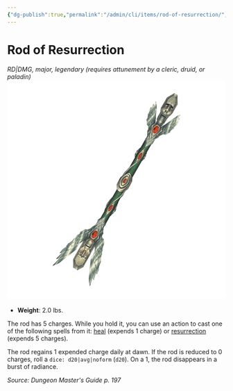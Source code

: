 ```yaml
---
{"dg-publish":true,"permalink":"/admin/cli/items/rod-of-resurrection/","tags":["compendium/src/5e/dmg","item/attunement/required","item/gear/rd-dmg","item/rarity/legendary","item/tier/major"],"updated":"2025-01-11T15:32:19.904+00:00"}
---
```


# Rod of Resurrection
*RD|DMG, major, legendary (requires attunement by a cleric, druid, or paladin)*  
![](https://raw.githubusercontent.com/5etools-mirror-2/5etools-img/main/items/DMG/Rod%20of%20Resurrection.webp#right)  

- **Weight**: 2.0 lbs.

The rod has 5 charges. While you hold it, you can use an action to cast one of the following spells from it: [heal](/Admin/CLI/spells/heal.md) (expends 1 charge) or [resurrection](/Admin/CLI/spells/resurrection.md) (expends 5 charges).

The rod regains 1 expended charge daily at dawn. If the rod is reduced to 0 charges, roll a `dice: d20|avg|noform` (`d20`). On a 1, the rod disappears in a burst of radiance.

*Source: Dungeon Master's Guide p. 197*